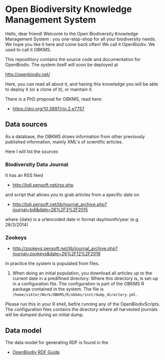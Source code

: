# Open Biodiversity Knowledge Management System

Hello, dear friend! Welcome to the Open Biodiversity Knowledge Management System : you one-stop-shop for all your biodiversity needs. We hope you like it here and come back often! We call it OpenBiodiv. We used to call it OBKMS.

This reposititory contains the source code and documentation for OpenBiodiv. The system itself will soon be deployed at

http://openbiodiv.net/

Here, you can read all about it, and having this knowledge you will be able to deploy it (or a clone of it), or maintain it.

There is a PhD proposal for OBKMS, read here:

* https://doi.org/10.3897/rio.2.e7757

## Data sources

As a database, the OBKMS draws information from other previously published information, mainly XML's of scientific articles.

Here I will list the sources

### Biodiversity Data Journal

It has an RSS feed

* http://bdj.pensoft.net/rss.php

and script that allows you to grab articles from a specific date on

* http://bdj.pensoft.net/lib/journal_archive.php?journal=bdj&date=26%2F3%2F2015

where {date} is a urlencoded date in format day/month/year 
(e.g. 26/3/2014)

### Zookeys

* http://zookeys.pensoft.net/lib/journal_archive.php?journal=zookeys&date=26%2F12%2F2016

In practice the system is populated from files. 

1. When doing an initial population, you download all articles up to the current date in a predifined directory. Where this directory is, is set-up in a configuration file. The configuration is part of the OBKMS R package contained in the system. The file is `/home/viktor/Work/OBKMS/R/obkms/inst/dump_directory.yml`.

Please run this in your R shell, befire running any of the OpenBiodivScripts. The configuration files contains the directory where all harvested journals will be dumped during an initial dump.



## Data model

The data model for generating RDF is found in the

* [OpenBiodiv RDF Guide](Ontology/RDF_Guide.md)
